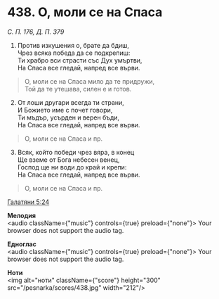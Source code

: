 # 438. О, моли се на Спаса

_С. П. 176, Д. П. 379_

1. Против изкушения о, брате да бдиш,  
Чрез всяка победа да се подкрепиш:  
Ти храбро вси страсти със Дух умъртви,  
На Спаса все гледай, напред все върви.  

> О, моли се на Спаса мило да те придружи,  
> Той да те утешава, силен е и готов.  

2. От лоши другари всегда ти страни,  
И Божието име с почет говори,  
Ти мъдър, усърден и верен бъди,  
На Спаса все гледай, напред все върви.  

> О, моли се на Спаса и пр.  

3. Всяк, който победи чрез вяра, в конец  
Ще вземе от Бога небесен венец,  
Господ ще ни води до край и крепи:  
На Спаса все гледай, напред все върви.  

> О, моли се на Спаса и пр.

[Галатяни 5:24](http://biblia.bg/index.php?k=55&g=5&s=24)

**Мелодия**  
<audio className={"music"} controls={true} preload={"none"}>
    <source src="/pesnarka/mp3/438.mp3" type="audio/mpeg"/>
    Your browser does not support the audio tag.
</audio>

**Едноглас**  
<audio className={"music"} controls={true} preload={"none"}>
    <source src="/pesnarka/transp/438.mp3" type="audio/mpeg"/>
    Your browser does not support the audio tag.
</audio>

**Ноти**  
<img alt="ноти" className={"score"} height="300" src="/pesnarka/scores/438.jpg" width="212"/>
